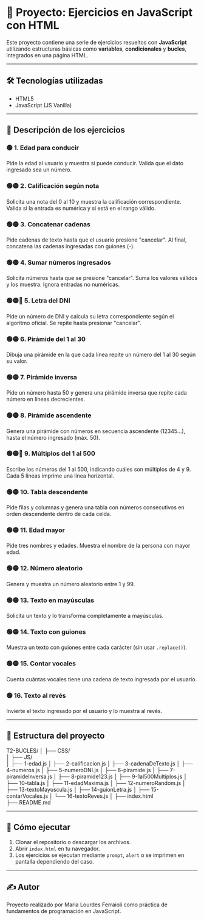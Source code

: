 # 📘 Proyecto: Ejercicios en JavaScript con HTML

Este proyecto contiene una serie de ejercicios resueltos con **JavaScript** utilizando estructuras básicas como **variables**, **condicionales** y **bucles**, integrados en una página HTML.

---

## 🛠️ Tecnologías utilizadas

- HTML5
- JavaScript (JS Vanilla)

---


## 📜 Descripción de los ejercicios

### 🟢 1. Edad para conducir
Pide la edad al usuario y muestra si puede conducir. Valida que el dato ingresado sea un número.

### 🟢🟡 2. Calificación según nota
Solicita una nota del 0 al 10 y muestra la calificación correspondiente. Valida si la entrada es numérica y si está en el rango válido.

### 🟢🟡 3. Concatenar cadenas
Pide cadenas de texto hasta que el usuario presione "cancelar". Al final, concatena las cadenas ingresadas con guiones (-).

### 🟢🟡 4. Sumar números ingresados
Solicita números hasta que se presione "cancelar". Suma los valores válidos y los muestra. Ignora entradas no numéricas.

### 🟢🟡🔴 5. Letra del DNI
Pide un número de DNI y calcula su letra correspondiente según el algoritmo oficial. Se repite hasta presionar "cancelar".

### 🟢🟡 6. Pirámide del 1 al 30
Dibuja una pirámide en la que cada línea repite un número del 1 al 30 según su valor.

### 🟢🟡 7. Pirámide inversa
Pide un número hasta 50 y genera una pirámide inversa que repite cada número en líneas decrecientes.

### 🟢🟡 8. Pirámide ascendente
Genera una pirámide con números en secuencia ascendente (12345…), hasta el número ingresado (máx. 50).

### 🟢🟡🔴 9. Múltiplos del 1 al 500
Escribe los números del 1 al 500, indicando cuáles son múltiplos de 4 y 9. Cada 5 líneas imprime una línea horizontal.

### 🟢🟡 10. Tabla descendente
Pide filas y columnas y genera una tabla con números consecutivos en orden descendente dentro de cada celda.

### 🟢🟡 11. Edad mayor
Pide tres nombres y edades. Muestra el nombre de la persona con mayor edad.

### 🟢🟡 12. Número aleatorio
Genera y muestra un número aleatorio entre 1 y 99.

### 🟢🟡 13. Texto en mayúsculas
Solicita un texto y lo transforma completamente a mayúsculas.

### 🟢🟡 14. Texto con guiones
Muestra un texto con guiones entre cada carácter (sin usar `.replace()`).

### 🟢🟡 15. Contar vocales
Cuenta cuántas vocales tiene una cadena de texto ingresada por el usuario.

### 🟢 16. Texto al revés
Invierte el texto ingresado por el usuario y lo muestra al revés.

---

## 📂 Estructura del proyecto

T2-BUCLES/
│
├── CSS/                     
│
├── JS/                    
│   ├── 1-edad.js
│   ├── 2-calificacion.js
│   ├── 3-cadenaDeTexto.js
│   ├── 4-numeros.js
│   ├── 5-numeroDNI.js
│   ├── 6-piramide.js
│   ├── 7-piramideInversa.js
│   ├── 8-piramide123.js
│   ├── 9-1al500Multiplos.js
│   ├── 10-tabla.js
│   ├── 11-edadMaxima.js
│   ├── 12-numeroRandom.js
│   ├── 13-textoMayuscula.js
│   ├── 14-guionLetra.js
│   ├── 15-contarVocales.js
│   └── 16-textoReves.js
│
├── index.html              
├── README.md               



---

## 🚀 Cómo ejecutar

1. Clonar el repositorio o descargar los archivos.
2. Abrir `index.html` en tu navegador.
3. Los ejercicios se ejecutan mediante `prompt`, `alert` o se imprimen en pantalla dependiendo del caso.

---

## ✍️ Autor

Proyecto realizado por Maria Lourdes Ferraioli como práctica de fundamentos de programación en JavaScript.

